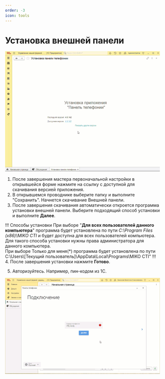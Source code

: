 ```yaml
---
order: -3
icon: tools
---
```


# Установка внешней панели

<img class="miko-shadow play-on-hover"  
    src="/assets/panel/setup/ust_vp.gif"
    alt="МИКО: установка панели телефонии"
/> 

1. После завершения мастера первоначальной настройки в открывшейся форме нажмите на ссылку с доступной для скачивания версией приложения.  
2. В открывшемся проводнике выберите папку и выполните "Сохранить". Начнется скачивание Внешней панели.
3. После завершения скачивания автоматически откроется программа установки внешней панели.
Выберите подходящий способ установки и выполните **Далее**.

!!! Способы установки
При выборе "**Для всех пользователей данного компьютера**" программа будет установлена по пути *C:\Program Files (x86)\MIKO CTI* и будет доступна для всех пользователей компьютера.  
Для такого способа установки нужны права администратора для данного компьютера.  
При выборе Только для меня(*) программа будет установлена по пути C:\Users\\[Текущий пользователь]\AppData\Local\Programs\MIKO CTI"
!!!
4. После завершения установки нажмите **Готово**.

5. Авторизуйтесь. Например, пин-кодом из 1С. 

<img class="miko-shadow play-on-hover"  
    src="/assets/proverka_integracii/prov_int_avt.gif"
    alt="МИКО: авторизация внешней панели кодом из 1С"
/> 